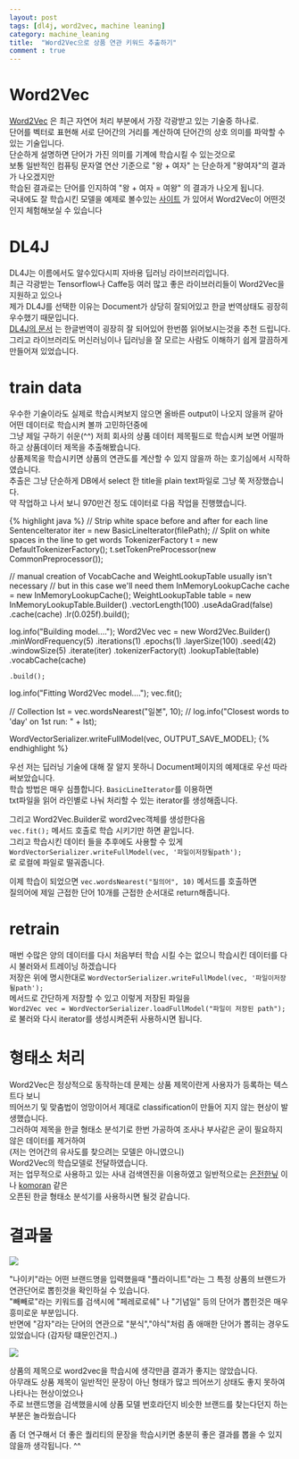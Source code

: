 ```yaml
---
layout: post
tags: [dl4j, word2vec, machine leaning]
category: machine_leaning
title:  "Word2Vec으로 상품 연관 키워드 추출하기"
comment : true
---
```


# Word2Vec
[Word2Vec](https://code.google.com/archive/p/word2vec) 은 최근 자연어 처리 부분에서 가장 각광받고 있는 기술중 하나로.<br/>
단어를 벡터로 표현해 서로 단어간의 거리를 계산하여 단어간의 상호 의미를 파악할 수 있는 기술입니다.<br/>
단순하게 설명하면 단어가 가진 의미를 기계에 학습시킬 수 있는것으로<br/>
보통 일반적인 컴퓨팅 문자열 연산 기준으로 "왕 + 여자" 는 단순하게 "왕여자"의 결과가 나오겠지만<br/>
학습된 결과로는 단어를 인지하여 "왕 + 여자 = 여왕" 의 결과가 나오게 됩니다.<br/> 
국내에도 잘 학습시킨 모델을 예제로 볼수있는 [사이트](http://w.elnn.kr/search/) 가 있어서 Word2Vec이 어떤것인지 체험해보실 수 있습니다<br/>

# DL4J
DL4J는 이름에서도 알수있다시피 자바용 딥러닝 라이브러리입니다.<br/>
최근 각광받는 Tensorflow나 Caffe등 여러 많고 좋은 라이브러리들이 Word2Vec을 지원하고 있으나<br/>
제가 DL4J를 선택한 이유는 Document가 상당히 잘되어있고 한글 번역상태도 굉장히 우수했기 때문입니다.<br/>
[DL4J의 문서](http://deeplearning4j.org/kr-word2vec) 는 한글번역이 굉장히 잘 되어있어 한번쯤 읽어보시는것을 추천 드립니다.<br/>
그리고 라이브러리도 머신러닝이나 딥러닝을 잘 모르는 사람도 이해하기 쉽게 깔끔하게 만들어져 있었습니다.<br/>

# train data
우수한 기술이라도 실제로 학습시켜보지 않으면 올바른 output이 나오지 않을꺼 같아 어떤 데이터로 학습시켜 볼까 고민하던중에<br/>
그냥 제일 구하기 쉬운(^^) 저희 회사의 상품 데이터 제목필드로 학습시켜 보면 어떨까하고 상품데이터 제목을 추출해봤습니다.<br/>
상품제목을 학습시키면 상품의 연관도를 계산할 수 있지 않을까 하는 호기심에서 시작하였습니다.<br/>
추출은 그냥 단순하게 DB에서 select 한 title을 plain text파일로 그냥 쭉 저장했습니다.<br/>
약 작업하고 나서 보니 970만건 정도 데이터로 다음 작업을 진행했습니다.<br/>

{% highlight java %}
// Strip white space before and after for each line
SentenceIterator iter = new BasicLineIterator(filePath);
// Split on white spaces in the line to get words
TokenizerFactory t = new DefaultTokenizerFactory();
t.setTokenPreProcessor(new CommonPreprocessor());

// manual creation of VocabCache and WeightLookupTable usually isn't necessary
// but in this case we'll need them
InMemoryLookupCache cache = new InMemoryLookupCache();
WeightLookupTable<VocabWord> table = new InMemoryLookupTable.Builder<VocabWord>()
    .vectorLength(100)
    .useAdaGrad(false)
    .cache(cache)
    .lr(0.025f).build();

log.info("Building model....");
Word2Vec vec = new Word2Vec.Builder()
    .minWordFrequency(5)
    .iterations(1)
    .epochs(1)
    .layerSize(100)
    .seed(42)
    .windowSize(5)
    .iterate(iter)
    .tokenizerFactory(t)
    .lookupTable(table)
    .vocabCache(cache)

    .build();

log.info("Fitting Word2Vec model....");
vec.fit();


//        Collection<String> lst = vec.wordsNearest("일본", 10);
//        log.info("Closest words to 'day' on 1st run: " + lst);

WordVectorSerializer.writeFullModel(vec, OUTPUT_SAVE_MODEL);
{% endhighlight %}

우선 저는 딥러닝 기술에 대해 잘 알지 못하니 Document페이지의 예제대로 우선 따라 써보았습니다.<br/>
학습 방법은 매우 심플합니다. `BasicLineIterator`를 이용하면<br/> 
txt파일을 읽어 라인별로 나눠 처리할 수 있는 iterator를 생성해줍니다.<br/>

그리고 Word2Vec.Builder로 word2vec객체를 생성한다음<br/>
`vec.fit();` 메서드 호출로 학습 시키기만 하면 끝입니다.<br/>
그리고 학습시킨 데이터 들을 추후에도 사용할 수 있게 <br/>
`WordVectorSerializer.writeFullModel(vec, '파일이저장될path');`<br/>
로 로컬에 파일로 떨궈줍니다.

이제 학습이 되었으면 `vec.wordsNearest("질의어", 10)` 메서드를 호출하면<br/>
질의어에 제일 근접한 단어 10개를 근접한 순서대로 return해줍니다.

# retrain
매번 수많은 양의 데이터를 다시 처음부터 학습 시킬 수는 없으니 학습시킨 데이터를 다시 불러와서 트레이닝 하겠습니다<br/>
저장은 위에 명시한대로 `WordVectorSerializer.writeFullModel(vec, '파일이저장될path');`<br/>
메서드로 간단하게 저장할 수 있고 이렇게 저장된 파일을<br/>
`Word2Vec vec = WordVectorSerializer.loadFullModel("파일이 저장된 path");`<br/>
로 불러와 다시 iterator를 생성시켜준뒤 사용하시면 됩니다.

# 형태소 처리
Word2Vec은 정상적으로 동작하는데 문제는 상품 제목이란게 사용자가 등록하는 텍스트다 보니<br/>
띄어쓰기 및 맞춤법이 엉망이어서 제대로 classification이 만들어 지지 않는 현상이 발생했습니다.<br/>
그러하여 제목을 한글 형태소 분석기로 한번 가공하여 조사나 부사같은 굳이 필요하지 않은 데이터를 제거하여<br/>
(저는 언어간의 유사도를 찾으려는 모델은 아니였으니)<br/>
Word2Vec의 학습모델로 전달하였습니다.<br/>
저는 업무적으로 사용하고 있는 사내 검색엔진을 이용하였고 일반적으로는 [은전한닢](http://eunjeon.blogspot.kr/) 이나 [komoran](http://shineware.tistory.com/) 같은 <br/>
오픈된 한글 형태소 분석기를 사용하시면 될것 같습니다.<br/>


# 결과물
<img src="{{site.url}}assets/imgs/dl4j1.png" />

"나이키"라는 어떤 브랜드명을 입력했을때 "플라이니트"라는 그 특정 상품의 브랜드가 연관단어로 뽑힌것을 확인하실 수 있습니다.<br/>
"빼빼로"라는 키워드를 검색시에 "페레로로쉐" 나 "기념일" 등의 단어가 뽑힌것은 매우 흥미로운 부분입니다.<br/>
반면에 "감자"라는 단어의 연관으로 "분식","야식"처럼 좀 애매한 단어가 뽑히는 경우도 있었습니다 (감자탕 떄문인건지..)<br/>

<img src="{{site.url}}assets/imgs/dl4j2.png" />

상품의 제목으로 word2vec을 학습시에 생각만큼 결과가 좋지는 않았습니다. <br/>
아무래도 상품 제목이 일반적인 문장이 아닌 형태가 많고 띄어쓰기 상태도 좋지 못하여 나타나는 현상이었으나<br/>
주로 브랜드명을 검색했을시에 상품 모델 번호라던지 비슷한 브랜드를 찾는다던지 하는 부분은 놀라웠습니다<br/>

좀 더 연구해서 더 좋은 퀄리티의 문장을 학습시키면 충분히 좋은 결과를 뽑을 수 있지 않을까 생각됩니다. ^^